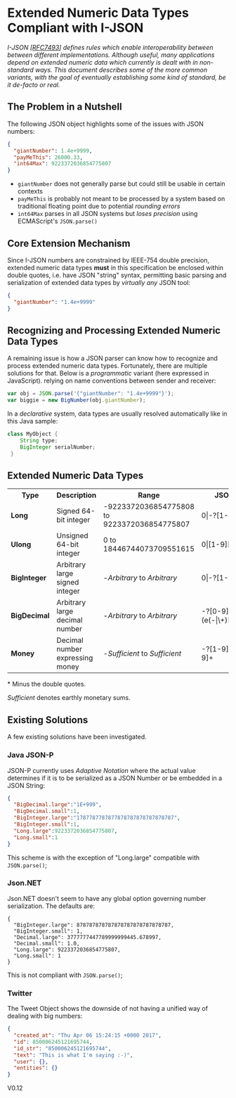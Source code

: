 # Extended Numeric Data Types Compliant with I-JSON

*I-JSON [[RFC7493](https://tools.ietf.org/html/rfc7493)] defines rules which enable
interoperability between between different implementations. Although useful, 
many applications depend on extended numeric data which currently is dealt with in 
non-standard ways. This document describes some of the more common variants,
with the goal of eventually establishing some kind of standard, be it de-facto or real.*

## The Problem in a Nutshell
The following JSON object highlights some of the issues with JSON numbers:
```json
{
  "giantNumber": 1.4e+9999,
  "payMeThis": 26000.33,
  "int64Max": 9223372036854775807
}
```
- `giantNumber` does not generally parse but could still be usable in certain contexts
- `payMeThis` is probably not meant to be processed by a system based on traditional floating point due to potential *rounding errors*
- `int64Max` parses in all JSON systems but *loses precision* using ECMAScript's `JSON.parse()`

## Core Extension Mechanism
Since I-JSON numbers are constrained by IEEE-754 double precision, extended numeric data
types **must** in this specification be enclosed within double quotes, i.e. have JSON "string" syntax,
permitting basic parsing and serialization of extended data types by *virtually any* JSON tool:
```json
{
  "giantNumber": "1.4e+9999"
}
```

## Recognizing and Processing Extended Numeric Data Types
A remaining issue is how a JSON parser can know how to recognize and process
extended numeric data types.  Fortunately, there are multiple solutions for that.
Below is a *programmatic* variant (here expressed in JavaScript). relying on
name conventions between sender and receiver:
```javascript
var obj = JSON.parse('{"giantNumber": "1.4e+9999"}');
var biggie = new BigNumber(obj.giantNumber);
```
In a *declarative* system, data types are usually resolved automatically like in this Java sample:
```java
class MyObject {
    String type;
    BigInteger serialNumber;
 }
 ```
    
## Extended Numeric Data Types
<table>
  <tr><th>Type</th><th>Description</th><th>Range</th><th>&nbsp;&nbsp;&nbsp;&nbsp;&nbsp;&nbsp;&nbsp;JSON&nbsp;Syntax&nbsp;*&nbsp;&nbsp;&nbsp;&nbsp;&nbsp;&nbsp;</th></tr>
  <tr><td><b>Long</b></td><td>Signed 64-bit integer</td><td>-9223372036854775808 to 9223372036854775807</td><td>0|-?[1-9][0-9]*</td></tr>
  <tr><td><b>Ulong</b></td><td>Unsigned 64-bit integer</td><td>0 to 18446744073709551615</td><td>0|[1-9][0-9]*</td></tr>
  <tr><td><b>BigInteger</b></td><td>Arbitrary large signed integer</td><td>-<i>Arbitrary</i> to <i>Arbitrary</i></td><td>0|-?[1-9][0-9]*</td></tr>
  <tr><td><b>BigDecimal</b></td><td>Arbitrary large decimal number</td><td>-<i>Arbitrary</i> to <i>Arbitrary</td><td>-?[0-9]+(\.[0-9]+)?(e(-|\+)[0-9]+)?</td></tr>
  <tr><td><b>Money</b></td><td>Decimal number expressing money</td><td>-<i>Sufficient</i> to<i> Sufficient</i></td><td>-?[1-9][0-9]*\.[0-9]+</td></tr>
</table>

\* Minus the double quotes.

*Sufficient* denotes earthly monetary sums.

## Existing Solutions
A few existing solutions have been investigated.

### Java JSON-P
JSON-P currently uses *Adaptive Notation* where the actual value determines if it is to be serialized as a JSON Number or be embedded in a JSON String:
```json
{
  "BigDecimal.large":"1E+999",
  "BigDecimal.small":1,
  "BigInteger.large":"1787787787877878787878787878787",
  "BigInteger.small":1,
  "Long.large":9223372036854775807,
  "Long.small":1
}
```
This scheme is with the exception of "Long.large" compatible with `JSON.parse()`;

### Json.NET
Json.NET doesn't seem to have any global option governing number serialization.
The defaults are:
```
{
  "BigInteger.large": 878787878787878787878787878787,
  "BigInteger.small": 1,
  "Decimal.large": 3777777447789999999445.678997,
  "Decimal.small": 1.0,
  "Long.large": 9223372036854775807,
  "Long.small": 1
}
```
This is not compliant with `JSON.parse()`;

### Twitter
The Tweet Object shows the downside of not having a unified way of dealing with big numbers:
```json
{
  "created_at": "Thu Apr 06 15:24:15 +0000 2017",
  "id": 850006245121695744,
  "id_str": "850006245121695744",
  "text": "This is what I'm saying :-)",
  "user": {},  
  "entities": {}
}
```


V0.12
